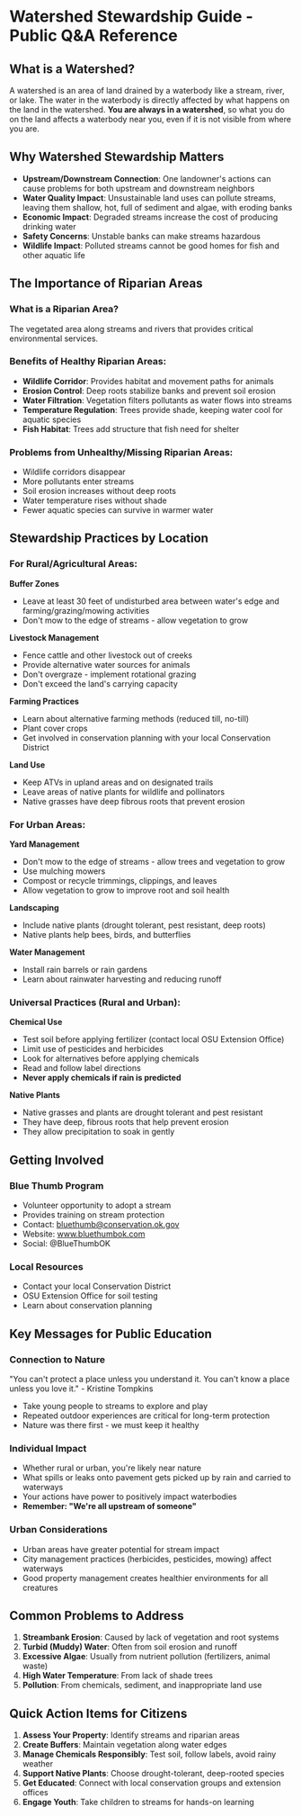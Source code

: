 # Watershed Stewardship Guide - Public Q&A Reference

## What is a Watershed?

A watershed is an area of land drained by a waterbody like a stream, river, or lake. The water in the waterbody is directly affected by what happens on the land in the watershed. **You are always in a watershed**, so what you do on the land affects a waterbody near you, even if it is not visible from where you are.

## Why Watershed Stewardship Matters

- **Upstream/Downstream Connection**: One landowner's actions can cause problems for both upstream and downstream neighbors
- **Water Quality Impact**: Unsustainable land uses can pollute streams, leaving them shallow, hot, full of sediment and algae, with eroding banks
- **Economic Impact**: Degraded streams increase the cost of producing drinking water
- **Safety Concerns**: Unstable banks can make streams hazardous
- **Wildlife Impact**: Polluted streams cannot be good homes for fish and other aquatic life

## The Importance of Riparian Areas

### What is a Riparian Area?
The vegetated area along streams and rivers that provides critical environmental services.

### Benefits of Healthy Riparian Areas:
- **Wildlife Corridor**: Provides habitat and movement paths for animals
- **Erosion Control**: Deep roots stabilize banks and prevent soil erosion
- **Water Filtration**: Vegetation filters pollutants as water flows into streams
- **Temperature Regulation**: Trees provide shade, keeping water cool for aquatic species
- **Fish Habitat**: Trees add structure that fish need for shelter

### Problems from Unhealthy/Missing Riparian Areas:
- Wildlife corridors disappear
- More pollutants enter streams
- Soil erosion increases without deep roots
- Water temperature rises without shade
- Fewer aquatic species can survive in warmer water

## Stewardship Practices by Location

### For Rural/Agricultural Areas:

**Buffer Zones**
- Leave at least 30 feet of undisturbed area between water's edge and farming/grazing/mowing activities
- Don't mow to the edge of streams - allow vegetation to grow

**Livestock Management**
- Fence cattle and other livestock out of creeks
- Provide alternative water sources for animals
- Don't overgraze - implement rotational grazing
- Don't exceed the land's carrying capacity

**Farming Practices**
- Learn about alternative farming methods (reduced till, no-till)
- Plant cover crops
- Get involved in conservation planning with your local Conservation District

**Land Use**
- Keep ATVs in upland areas and on designated trails
- Leave areas of native plants for wildlife and pollinators
- Native grasses have deep fibrous roots that prevent erosion

### For Urban Areas:

**Yard Management**
- Don't mow to the edge of streams - allow trees and vegetation to grow
- Use mulching mowers
- Compost or recycle trimmings, clippings, and leaves
- Allow vegetation to grow to improve root and soil health

**Landscaping**
- Include native plants (drought tolerant, pest resistant, deep roots)
- Native plants help bees, birds, and butterflies

**Water Management**
- Install rain barrels or rain gardens
- Learn about rainwater harvesting and reducing runoff

### Universal Practices (Rural and Urban):

**Chemical Use**
- Test soil before applying fertilizer (contact local OSU Extension Office)
- Limit use of pesticides and herbicides
- Look for alternatives before applying chemicals
- Read and follow label directions
- **Never apply chemicals if rain is predicted**

**Native Plants**
- Native grasses and plants are drought tolerant and pest resistant
- They have deep, fibrous roots that help prevent erosion
- They allow precipitation to soak in gently

## Getting Involved

### Blue Thumb Program
- Volunteer opportunity to adopt a stream
- Provides training on stream protection
- Contact: bluethumb@conservation.ok.gov
- Website: www.bluethumbok.com
- Social: @BlueThumbOK

### Local Resources
- Contact your local Conservation District
- OSU Extension Office for soil testing
- Learn about conservation planning

## Key Messages for Public Education

### Connection to Nature
"You can't protect a place unless you understand it. You can't know a place unless you love it." - Kristine Tompkins

- Take young people to streams to explore and play
- Repeated outdoor experiences are critical for long-term protection
- Nature was there first - we must keep it healthy

### Individual Impact
- Whether rural or urban, you're likely near nature
- What spills or leaks onto pavement gets picked up by rain and carried to waterways
- Your actions have power to positively impact waterbodies
- **Remember: "We're all upstream of someone"**

### Urban Considerations
- Urban areas have greater potential for stream impact
- City management practices (herbicides, pesticides, mowing) affect waterways
- Good property management creates healthier environments for all creatures

## Common Problems to Address

1. **Streambank Erosion**: Caused by lack of vegetation and root systems
2. **Turbid (Muddy) Water**: Often from soil erosion and runoff
3. **Excessive Algae**: Usually from nutrient pollution (fertilizers, animal waste)
4. **High Water Temperature**: From lack of shade trees
5. **Pollution**: From chemicals, sediment, and inappropriate land use

## Quick Action Items for Citizens

1. **Assess Your Property**: Identify streams and riparian areas
2. **Create Buffers**: Maintain vegetation along water edges
3. **Manage Chemicals Responsibly**: Test soil, follow labels, avoid rainy weather
4. **Support Native Plants**: Choose drought-tolerant, deep-rooted species
5. **Get Educated**: Connect with local conservation groups and extension offices
6. **Engage Youth**: Take children to streams for hands-on learning